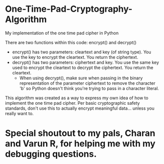 # One-Time-Pad-Cryptography-Algorithm
My implementation of the one time pad cipher in Python

There are two functions within this code: encrypt() and decrypt()
  - encrypt() has two parameters: cleartext and key (of string type). You use the key to encrypt the cleartext. You return the ciphertext.
  - decrypt() has two parameters: ciphertext and key. You use the same key used to encrypt the cleartext to decrypt the ciphertext. You return the cleartext.
    - When using decrypt(), make sure when passing in the binary representation of the parameter ciphertext to remove the character 'b' so Python doesn't think you're trying to pass in a character literal.

This algorithm was created as a way to express my own idea of how to implement the one time pad cipher. Per basic cryptographic safety standards, don't use this to actually encrypt meaningful data... unless you really want to.

# Special shoutout to my pals, Charan and Varun R, for helping me with my debugging questions.
